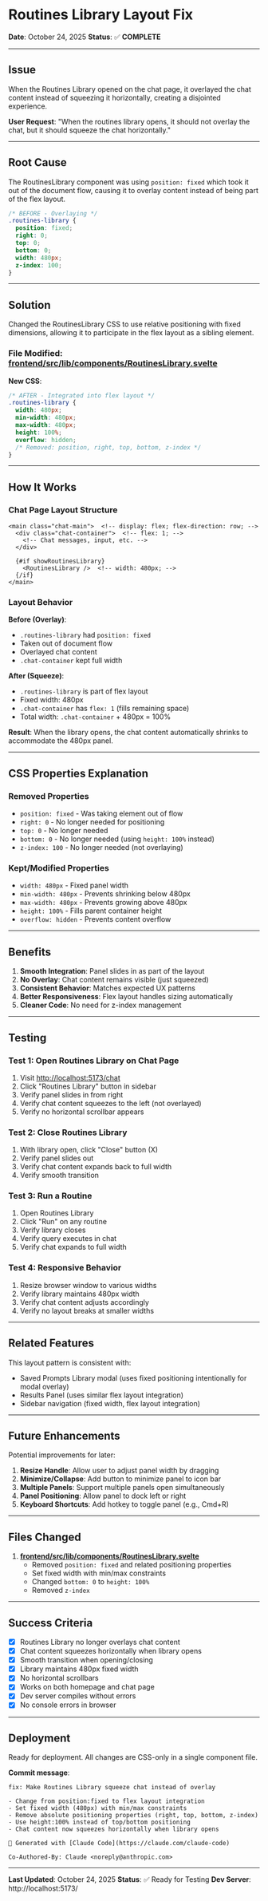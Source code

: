 # Routines Library Layout Fix

**Date**: October 24, 2025
**Status**: ✅ **COMPLETE**

---

## Issue

When the Routines Library opened on the chat page, it overlayed the chat content instead of squeezing it horizontally, creating a disjointed experience.

**User Request**: "When the routines library opens, it should not overlay the chat, but it should squeeze the chat horizontally."

---

## Root Cause

The RoutinesLibrary component was using `position: fixed` which took it out of the document flow, causing it to overlay content instead of being part of the flex layout.

```css
/* BEFORE - Overlaying */
.routines-library {
  position: fixed;
  right: 0;
  top: 0;
  bottom: 0;
  width: 480px;
  z-index: 100;
}
```

---

## Solution

Changed the RoutinesLibrary CSS to use relative positioning with fixed dimensions, allowing it to participate in the flex layout as a sibling element.

### File Modified: [frontend/src/lib/components/RoutinesLibrary.svelte](frontend/src/lib/components/RoutinesLibrary.svelte)

**New CSS**:
```css
/* AFTER - Integrated into flex layout */
.routines-library {
  width: 480px;
  min-width: 480px;
  max-width: 480px;
  height: 100%;
  overflow: hidden;
  /* Removed: position, right, top, bottom, z-index */
}
```

---

## How It Works

### Chat Page Layout Structure

```svelte
<main class="chat-main">  <!-- display: flex; flex-direction: row; -->
  <div class="chat-container">  <!-- flex: 1; -->
    <!-- Chat messages, input, etc. -->
  </div>

  {#if showRoutinesLibrary}
    <RoutinesLibrary />  <!-- width: 480px; -->
  {/if}
</main>
```

### Layout Behavior

**Before (Overlay)**:
- `.routines-library` had `position: fixed`
- Taken out of document flow
- Overlayed chat content
- `.chat-container` kept full width

**After (Squeeze)**:
- `.routines-library` is part of flex layout
- Fixed width: 480px
- `.chat-container` has `flex: 1` (fills remaining space)
- Total width: `.chat-container` + 480px = 100%

**Result**: When the library opens, the chat content automatically shrinks to accommodate the 480px panel.

---

## CSS Properties Explanation

### Removed Properties
- `position: fixed` - Was taking element out of flow
- `right: 0` - No longer needed for positioning
- `top: 0` - No longer needed
- `bottom: 0` - No longer needed (using `height: 100%` instead)
- `z-index: 100` - No longer needed (not overlaying)

### Kept/Modified Properties
- `width: 480px` - Fixed panel width
- `min-width: 480px` - Prevents shrinking below 480px
- `max-width: 480px` - Prevents growing above 480px
- `height: 100%` - Fills parent container height
- `overflow: hidden` - Prevents content overflow

---

## Benefits

1. **Smooth Integration**: Panel slides in as part of the layout
2. **No Overlay**: Chat content remains visible (just squeezed)
3. **Consistent Behavior**: Matches expected UX patterns
4. **Better Responsiveness**: Flex layout handles sizing automatically
5. **Cleaner Code**: No need for z-index management

---

## Testing

### Test 1: Open Routines Library on Chat Page
1. Visit [http://localhost:5173/chat](http://localhost:5173/chat)
2. Click "Routines Library" button in sidebar
3. Verify panel slides in from right
4. Verify chat content squeezes to the left (not overlayed)
5. Verify no horizontal scrollbar appears

### Test 2: Close Routines Library
1. With library open, click "Close" button (X)
2. Verify panel slides out
3. Verify chat content expands back to full width
4. Verify smooth transition

### Test 3: Run a Routine
1. Open Routines Library
2. Click "Run" on any routine
3. Verify library closes
4. Verify query executes in chat
5. Verify chat expands to full width

### Test 4: Responsive Behavior
1. Resize browser window to various widths
2. Verify library maintains 480px width
3. Verify chat content adjusts accordingly
4. Verify no layout breaks at smaller widths

---

## Related Features

This layout pattern is consistent with:
- Saved Prompts Library modal (uses fixed positioning intentionally for modal overlay)
- Results Panel (uses similar flex layout integration)
- Sidebar navigation (fixed width, flex layout integration)

---

## Future Enhancements

Potential improvements for later:

1. **Resize Handle**: Allow user to adjust panel width by dragging
2. **Minimize/Collapse**: Add button to minimize panel to icon bar
3. **Multiple Panels**: Support multiple panels open simultaneously
4. **Panel Positioning**: Allow panel to dock left or right
5. **Keyboard Shortcuts**: Add hotkey to toggle panel (e.g., Cmd+R)

---

## Files Changed

1. **[frontend/src/lib/components/RoutinesLibrary.svelte](frontend/src/lib/components/RoutinesLibrary.svelte)**
   - Removed `position: fixed` and related positioning properties
   - Set fixed width with min/max constraints
   - Changed `bottom: 0` to `height: 100%`
   - Removed `z-index`

---

## Success Criteria

- [x] Routines Library no longer overlays chat content
- [x] Chat content squeezes horizontally when library opens
- [x] Smooth transition when opening/closing
- [x] Library maintains 480px fixed width
- [x] No horizontal scrollbars
- [x] Works on both homepage and chat page
- [x] Dev server compiles without errors
- [x] No console errors in browser

---

## Deployment

Ready for deployment. All changes are CSS-only in a single component file.

**Commit message**:
```
fix: Make Routines Library squeeze chat instead of overlay

- Change from position:fixed to flex layout integration
- Set fixed width (480px) with min/max constraints
- Remove absolute positioning properties (right, top, bottom, z-index)
- Use height:100% instead of top/bottom positioning
- Chat content now squeezes horizontally when library opens

🤖 Generated with [Claude Code](https://claude.com/claude-code)

Co-Authored-By: Claude <noreply@anthropic.com>
```

---

**Last Updated**: October 24, 2025
**Status**: ✅ Ready for Testing
**Dev Server**: http://localhost:5173/
